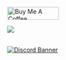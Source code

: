 <a href="https://www.buymeacoffee.com/yahyzl" target="_blank"><img src="https://cdn.buymeacoffee.com/buttons/v2/default-yellow.png" width="120px" height="30px" alt="Buy Me A Coffee"></a>

<a align="center" href="#"><img align="center" src="https://readme-typing-svg.herokuapp.com?font=Tilt+Prism&size=50&pause=1000&center=true&vCenter=true&repeat=false&width=435&height=90&lines=SUNDEFINED"/></a>
<br> </br>

[![Discord Banner](https://api.weblutions.com/discord/invite/9xrBvhqucA/)](https://discord.gg/9xrBvhqucA)
<br> </br>
